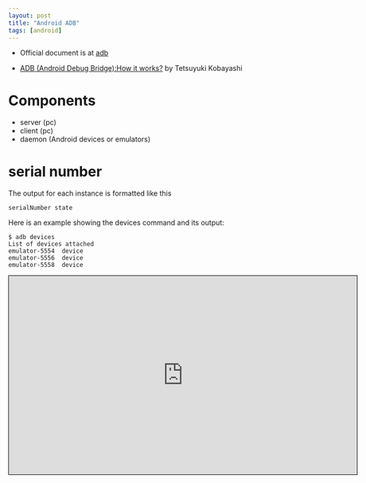 ```yaml
---
layout: post
title: "Android ADB"
tags: [android]
---
```


* Official document is at [adb](http://developer.android.com/tools/help/adb.html)

* [ADB (Android Debug Bridge):How it works?](https://events.linuxfoundation.org/images/stories/pdf/lf_abs12_kobayashi.pdf) by Tetsuyuki Kobayashi


# Components

* server (pc)
* client (pc)
* daemon (Android devices or emulators)



# serial number
The output for each instance is formatted like this

```
serialNumber state
```

Here is an example showing the devices command and its output:

```
$ adb devices
List of devices attached 
emulator-5554  device
emulator-5556  device
emulator-5558  device
```



<iframe style="width:700px;height:400px;border: 1px
solid black" src="http://app.wisemapping.com/c/maps/153198/embed?zoom=1"> </iframe>




